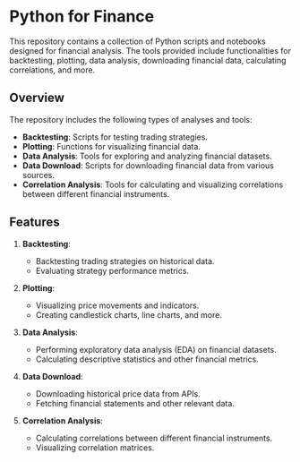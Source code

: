 # Python for Finance

This repository contains a collection of Python scripts and notebooks designed for financial analysis. The tools provided include functionalities for backtesting, plotting, data analysis, downloading financial data, calculating correlations, and more.

## Overview

The repository includes the following types of analyses and tools:

- **Backtesting**: Scripts for testing trading strategies.
- **Plotting**: Functions for visualizing financial data.
- **Data Analysis**: Tools for exploring and analyzing financial datasets.
- **Data Download**: Scripts for downloading financial data from various sources.
- **Correlation Analysis**: Tools for calculating and visualizing correlations between different financial instruments.

## Features

1. **Backtesting**:
    - Backtesting trading strategies on historical data.
    - Evaluating strategy performance metrics.

2. **Plotting**:
    - Visualizing price movements and indicators.
    - Creating candlestick charts, line charts, and more.

3. **Data Analysis**:
    - Performing exploratory data analysis (EDA) on financial datasets.
    - Calculating descriptive statistics and other financial metrics.

4. **Data Download**:
    - Downloading historical price data from APIs.
    - Fetching financial statements and other relevant data.

5. **Correlation Analysis**:
    - Calculating correlations between different financial instruments.
    - Visualizing correlation matrices.


